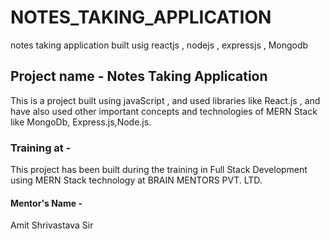 # NOTES_TAKING_APPLICATION
notes taking application built usig reactjs , nodejs , expressjs , Mongodb

## Project name - Notes Taking Application 
This is a project built using javaScript , and used libraries like React.js , and have also used other important concepts and technologies of MERN Stack like MongoDb, Express.js,Node.js.

### Training at - 
This project has been built during the training in Full Stack Development using MERN Stack technology at BRAIN MENTORS PVT. LTD. 

#### Mentor's Name - 
Amit Shrivastava Sir
